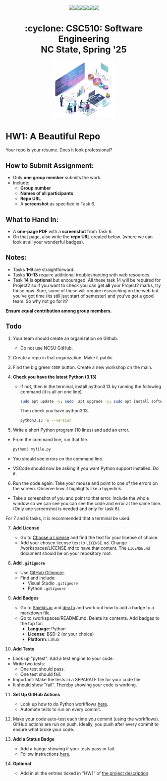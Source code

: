 <p><a name=top> </a>&nbsp;</p>
<p align=center>
    <a 
    href="/README.md#top"><img 
    src="https://img.shields.io/badge/Home-%23ff5733?style=for-the-badge&logo=home&logoColor=white"></a><a 
    href="/docs/syllabus.md#top"><img 
    src="https://img.shields.io/badge/Syllabus-%230055ff?style=for-the-badge&logo=openai&logoColor=white"></a><a 
    href="groups"><img 
    src="https://img.shields.io/badge/Groups-%23ffd700?style=for-the-badge&logo=users&logoColor=white"></a><a 
    href="https://moodle-courses2425.wolfware.ncsu.edu/course/view.php?id=7150"><img 
    src="https://img.shields.io/badge/Moodle-%23dc143c?style=for-the-badge&logo=moodle&logoColor=white"></a><a 
    href="https://discord.gg/DkaZw4zM"><img 
    src="https://img.shields.io/badge/Discord-%23008080?style=for-the-badge&logo=discord&logoColor=white"></a><a 
    href="/LICENSE.md"><img 
    src="https://img.shields.io/badge/(c)%20Tim%20Menzies,%202025-%234b4b4b?style=for-the-badge&logoColor=white"></a>
</p>
<h1 align="center">:cyclone:&nbsp;CSC510: Software Engineering<br>NC&nbsp;State, Spring&nbsp;'25</h1>
<center><img width=200 src="/img/banner2.png"></center>
      



# HW1: A Beautiful Repo


Your repo is your resume. Does it look professional?


## How to Submit Assignment:
- Only **one group member** submits the work.
- Include:
  - **Group number**
  - **Names of all participants**
  - **Repo URL**
  - A **screenshot** as specified in Task 6.


## What to Hand In:
- A **one-page PDF** with a **screenshot** from Task 6.
- On that page, also write the **repo URL** created below. (where we can look at all your wonderful badges).


## Notes:
- Tasks **1–9** are straightforward.
- Tasks **10–13** require additional troubleshooting with web resources.
- Task **14** is **optional** but encouraged. All these task 14 will be required for Project2 so
  if you want to check you can get **all** your Project2 marks, try these now. Sure, some of these will require researching on the web but you've got time (its still jsut
  start of semester) and you've got a good team. So why not go for it?


**Ensure equal contribution among group members.**


## Todo


1. Your team should create an organization on Github.
   - Do not use NCSU GitHub.
  
2. Create a repo in that organization. Make it public.


3. Find the big green  `CODE` button. Create a new workshop on the main.


4. **Check you have the latest Python (3.13)**
   - If not, then in the terminal, install  python3.13 by running the following command (it is all on one line).
     ```bash
     sudo apt update -y; sudo  apt upgrade -y; sudo apt install software-properties-common -y; sudo add-apt-repository ppa:deadsnakes/ppa -y ; sudo apt update -y ; sudo apt install python3.13 -y


     ```
     Then check you have python3.13.


     ```bash
     python3.13 -B --version
     ```


5. Write a short Python program (10 lines) and add an error.
- From the command line,  run that file.


     ```bash
     python3 myfile.py
     ```
     
- You should see errors on the command line.
- VSCode should now be asking if you want Python support installed. Do it.


  
6. Run the code again. Take your mouse and point to one of the errors on the screen. Observe how it highlights like a hyperlink.


- Take a screenshot of you and point to that error. Include the whole window so we can see you can see the code and error at the same time. (Only one screenshot is needed and only for task 6).


For 7 and 8 tasks, it is recommended that a terminal be used. 


7. **Add License**
   - Go to [Choose a License](https://choosealicense.com/licenses/) and find the text for your license of choice.
   - Add your chosen license text to `LICENSE.md`. Change  /workspaces/LICENSE.md to have that content. The `LICENSE.md` document should be on your repository root.


8. **Add `.gitignore`**
   - Use [GitHub Gitignore](https://github.com/github/gitignore).
   - Find and include:
     - Visual Studio `.gitignore`
     - Python `.gitignore`


9. **Add Badges**
   - Go to [Shields.io](https://shields.io) and [dev.to](https://dev.to/envoy_/150-badges-for-github-pnk) and work out how to add a badge to a markdown file.
   - Go to /workspaces/README.md. Delete its contents. Add badges to the top for:
     - **Language**: Python
     - **License**: BSD-2 (or your choice)
     - **Platform**: Linux


10. **Add Tests**
-  Look up "pytest". Add a test engine to your code.
-  Write two tests:
     - One test should pass.
     - One test should fail.
- Important: Make the tests in a SEPARATE file for your code file.
- It should show "fail". Thereby showing your code is working.


11. **Set Up GitHub Actions**
    - Look up how to do Python workflows [here](https://docs.github.com/en/actions/use-cases-and-examples/building-and-testing/building-and-testing-python#testing-with-pytest-and-pytest-cov).  
    - Automate tests to run on every commit.
   
12. Make your code auto-test each time you commit (using the workflows). GitHub actions are run on push. Ideally, you push after every commit to ensure what broke your code.


13. **Add a Status Badge**
    - Add a badge showing if your tests pass or fail.
    - Follow instructions [here](https://docs.github.com/en/actions/monitoring-and-troubleshooting-workflows/monitoring-workflows/adding-a-workflow-status-badge).
   
14. **Optional**
    - Add in all the entries ticked in "HW1" of [the project description](https://github.com/txt/se25/blob/main/docs/proj23.md#rubric-for-repo). 


